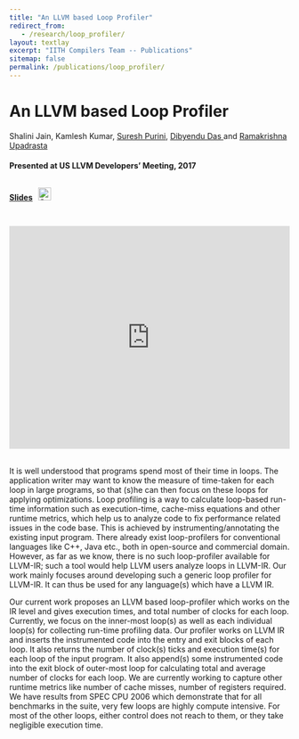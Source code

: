 ```yaml
---
title: "An LLVM based Loop Profiler"
redirect_from:
   - /research/loop_profiler/
layout: textlay
excerpt: "IITH Compilers Team -- Publications"
sitemap: false
permalink: /publications/loop_profiler/
---
```


<div class="container-fluid" style="height:100%; width:100%"> 
<h1>An LLVM based Loop Profiler</h1>
<p style>Shalini Jain, Kamlesh Kumar, <a href="https://www.iiit.ac.in/people/faculty/psuresh/" target="_blank">Suresh Purini</a>, <a href="https://scholar.google.co.in/citations?user=kYDwjPAAAAAJ&hl=en" target="_blank">Dibyendu Das </a> and <a href="https://www.iith.ac.in/~ramakrishna" target="_blank">Ramakrishna Upadrasta </a></p>
<h4> Presented at US LLVM Developers’ Meeting, 2017 </h4>

<br>

<div style="position:relative; top:-25px;"> 
 <h4>
 <a href="https://llvm.org/devmtg/2017-10/slides/Jain-LLVM%20based%20Loop%20Profiler.pdf" target="_blank">Slides</a>
 &nbsp;
 <a href= "https://github.com/IITH-Compilers/LLVM-Loop-Profiler" target="_blank">
 <img class="dp-img" alt="OpenMp_Github" src="https://github.githubassets.com/favicons/favicon.svg" width="23px" height="23px"  />
 </a>  

 </h4>
 </div> 

 <div style="display: flex; justify-content: center;">
 <iframe width="700" height="400" src="https://www.youtube.com/embed/MKhXpRNekaM" title="YouTube video player" frameborder="0" allow="accelerometer; autoplay; clipboard-write; encrypted-media; gyroscope; picture-in-picture" allowfullscreen></iframe>
</div>

 <br>     
<p> It is well understood that programs spend most of their time in loops. The application writer may want to know the measure of time-taken for each loop in large programs, so that (s)he can then focus on these loops for applying optimizations. Loop profiling is a way to calculate loop-based run-time information such as execution-time, cache-miss equations and other runtime metrics, which help us to analyze code to fix performance related issues in the code base. This is achieved by instrumenting/annotating the existing input program. There already exist loop-profilers for conventional languages like C++, Java etc., both in open-source and commercial domain. However, as far as we know, there is no such loop-profiler available for LLVM-IR; such a tool would help LLVM users analyze loops in LLVM-IR. Our work mainly focuses around developing such a generic loop profiler for LLVM-IR. It can thus be used for any language(s) which have a LLVM IR. </p>
<p>
Our current work proposes an LLVM based loop-profiler which works on the IR level and gives execution times, and total number of clocks for each loop. Currently, we focus on the inner-most loop(s) as well as each individual loop(s) for collecting run-time profiling data. Our profiler works on LLVM IR and inserts the instrumented code into the entry and exit blocks of each loop. It also returns the number of clock(s) ticks and execution time(s) for each loop of the input program. It also append(s) some instrumented code into the exit block of outer-most loop for calculating total and average number of clocks for each loop. We are currently working to capture other runtime metrics like number of cache misses, number of registers required. 
We have results from SPEC CPU 2006 which demonstrate that for all benchmarks in the suite, very few loops are highly compute intensive. For most of the other loops, either control does not reach to them, or they take negligible execution time.</p>
<br>
</div>
